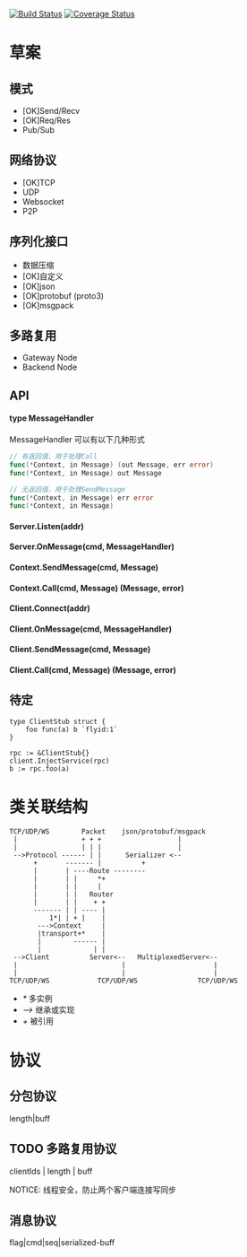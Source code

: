 
[![Build Status](https://travis-ci.org/flyrpc/flyrpc.svg?branch=master)](https://travis-ci.org/flyrpc/flyrpc)
[![Coverage Status](https://coveralls.io/repos/flyrpc/flyrpc/badge.svg?branch=master)](https://coveralls.io/r/flyrpc/flyrpc?branch=master)

# 草案
## 模式
* [OK]Send/Recv
* [OK]Req/Res
* Pub/Sub

## 网络协议 
* [OK]TCP
* UDP
* Websocket
* P2P

## 序列化接口 
* 数据压缩
* [OK]自定义
* [OK]json
* [OK]protobuf (proto3)
* [OK]msgpack

## 多路复用
* Gateway Node
* Backend Node

## API

#### type MessageHandler
MessageHandler 可以有以下几种形式

```go
// 有返回值，用于处理Call
func(*Context, in Message) (out Message, err error)
func(*Context, in Message) out Message

// 无返回值，用于处理SendMessage
func(*Context, in Message) err error
func(*Context, in Message)
```

#### Server.Listen(addr)

#### Server.OnMessage(cmd, MessageHandler)

#### Context.SendMessage(cmd, Message)

#### Context.Call(cmd, Message) (Message, error)

#### Client.Connect(addr)

#### Client.OnMessage(cmd, MessageHandler)

#### Client.SendMessage(cmd, Message)

#### Client.Call(cmd, Message) (Message, error)

## 待定
```
type ClientStub struct {
    foo func(a) b `flyid:1`
}

rpc := &ClientStub{}
client.InjectService(rpc)
b := rpc.foo(a)
```

# 类关联结构
```
TCP/UDP/WS        Packet    json/protobuf/msgpack
 |                + + +                   |
 |                | | |                   |
 -->Protocol ------ | |      Serializer <--
      +       ------- |          +
      |       | ----Route --------
      |       | |     *+
      |       | |     |
      |       | |   Router
      |       | |    + +
      ------- | | ---- |
          1*| | + |    |
       --->Context     |
       |transport+*    |
       |        ------ |
       |             | |
 -->Client          Server<--   MultiplexedServer<--
 |                          |                      |
 |                          |                      |
TCP/UDP/WS            TCP/UDP/WS               TCP/UDP/WS
```
* _\*_ 多实例
* _-->_ 继承或实现
* _\+_  被引用

# 协议
## 分包协议
length|buff

## TODO 多路复用协议
clientIds | length | buff

NOTICE:
线程安全，防止两个客户端连接写同步

## 消息协议

flag|cmd|seq|serialized-buff
